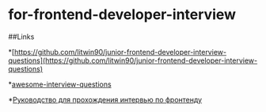 # for-frontend-developer-interview

##Links

*[https://github.com/litwin90/junior-frontend-developer-interview-questions](https://github.com/litwin90/junior-frontend-developer-interview-questions)

*[awesome-interview-questions](https://github.com/MaximAbramchuck/awesome-interview-questions)

*[Руководство для прохождения интервью по фронтенду](https://github.com/yangshun/front-end-interview-handbook/blob/master/Translations/Russian/README.md)
